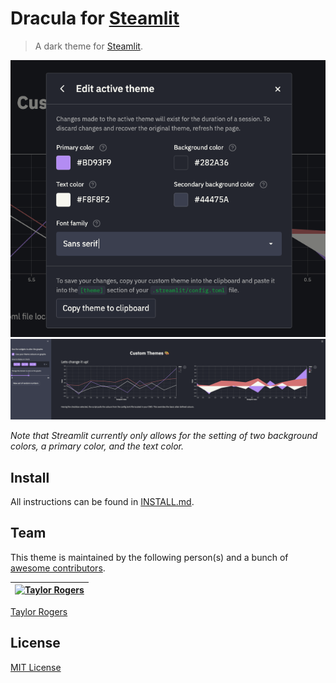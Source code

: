 # Dracula for [Steamlit](http://https://streamlit.io/)

> A dark theme for [Steamlit](http://https://streamlit.io/).

![Screenshot1](./screenshot.png)
![Screenshot2](./screenshot2.png)

*Note that Streamlit currently only allows for the setting of two background colors, a primary color, and the text color.*

## Install

All instructions can be found in [INSTALL.md](./INSTALL.md).

## Team

This theme is maintained by the following person(s) and a bunch of [awesome contributors](https://github.com/dracula/streamlit/graphs/contributors).

[![Taylor Rogers](https://avatars.githubusercontent.com/u/13279574?s=70&v=4)](https://github.com/twrogers1) |
--- |
[Taylor Rogers](https://github.com/twrogers1)

## License

[MIT License](./LICENSE)
